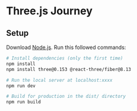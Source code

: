 # Three.js Journey

## Setup
Download [Node.js](https://nodejs.org/en/download/).
Run this followed commands:

``` bash
# Install dependencies (only the first time)
npm install
npm install three@0.153 @react-three/fiber@8.13

# Run the local server at localhost:xxxx
npm run dev

# Build for production in the dist/ directory
npm run build
```

